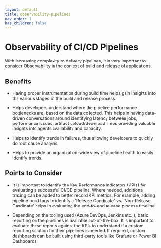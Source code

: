 ```yaml
---
layout: default
title: observability-pipelines
nav_order: 1
has_children: false
---
```


# Observability of CI/CD Pipelines

With increasing complexity to delivery pipelines, it is very important
to consider Observability in the context of build and release of
applications.

## Benefits

- Having proper instrumentation during build time helps gain insights into the various stages of the build and release process.

- Helps developers understand where the pipeline performance bottlenecks are, based on the data collected. This
helps in having data-driven conversations around identifying latency between jobs, performance issues,
artifact upload/download times providing valuable insights into agents availability and capacity.

- Helps to identify trends in failures, thus allowing developers to quickly do root cause analysis.

- Helps to provide an organization-wide view of pipeline health to easily identify trends.

## Points to Consider

- It is important to identify the Key Performance Indicators (KPIs) for evaluating a successful CI/CD pipeline. Where needed, additional tracing can be added to better record KPI metrics. For example, adding pipeline build tags to identify a 'Release Candidate' vs. 'Non-Release Candidate' helps in evaluating the end-to-end release process timeline.

- Depending on the tooling used (Azure DevOps, Jenkins etc.,), basic reporting on the pipelines is
available out-of-the-box. It is important to evaluate these reports against the KPIs to understand if
a custom reporting solution for their pipelines is needed. If required, custom dashboards can be built using
third-party tools like Grafana or Power BI Dashboards.
